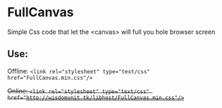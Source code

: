 FullCanvas
==========

Simple Css code that let the &lt;canvas> will full you hole browser screen

Use:
--------------

Offline:
<code>&lt;link rel="stylesheet" type="text/css" href="FullCanvas.min.css"/></code>

~~Online:
<code>&lt;link rel="stylesheet" type="text/css" href="http://wisdomunit.tk/libhost/FullCanvas.min.css"/></code>~~
